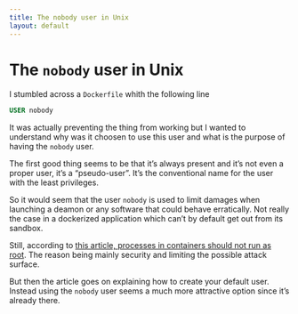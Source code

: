```yaml
---
title: The nobody user in Unix
layout: default
---
```

# The `nobody` user in Unix

I stumbled across a `Dockerfile` whith the following line

```Dockerfile
USER nobody
```

It was actually preventing the thing from working but I wanted to understand why was it choosen to use this user and what is the purpose of having the `nobody` user.

The first good thing seems to be that it’s always present and it’s not even a proper user, it’s a “pseudo-user”. It’s the conventional name for the user with the least privileges.

So it would seem that the user `nobody` is used to limit damages when launching a deamon or any software that could behave erratically. Not really the case in a dockerized application which can’t by default get out from its sandbox.

Still, according to [this article, processes in containers should not run as root](https://medium.com/@mccode/processes-in-containers-should-not-run-as-root-2feae3f0df3b). The reason being mainly security and limiting the possible attack surface.

But then the article goes on explaining how to create your default user. Instead using the `nobody` user seems a much more attractive option since it’s already there.